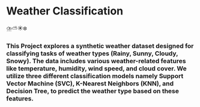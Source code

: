 # Weather Classification 
⛈️⛅☀️❄️

### This Project explores a synthetic weather dataset designed for classifying tasks of weather types (Rainy, Sunny, Cloudy, Snowy). The data includes various weather-related features like temperature, humidity, wind speed, and cloud cover. We utilize three different classification models namely Support Vector Machine (SVC), K-Nearest Neighbors (KNN), and Decision Tree, to predict the weather type based on these features.
